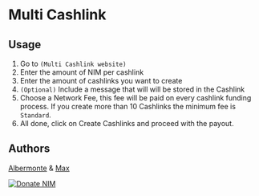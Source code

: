 # Multi Cashlink

## Usage

1. Go to `(Multi Cashlink website)`
2. Enter the amount of NIM per cashlink
3. Enter the amount of cashlinks you want to create
4. `(Optional)` Include a message that will will be stored in the Cashlink
5. Choose a Network Fee, this fee will be paid on every cashlink funding process.
   If you create more than 10 Cashlinks the minimum fee is `Standard`.
6. All done, click on Create Cashlinks and proceed with the payout.

## Authors

[Albermonte](https://github.com/Albermonte) & [Max](https://github.com/onmax)

[![Donate NIM](https://www.nimiq.com/accept-donations/img/donationBtnImg/orange-small.svg)](https://wallet.nimiq.com/nimiq:NQ65GS91H8CSQFAN1EVSUK3GX7PLL9N1X4KC)
